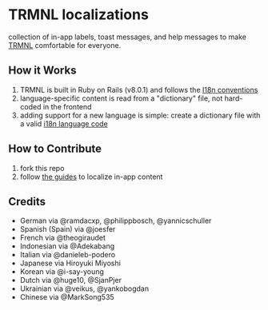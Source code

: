 # TRMNL localizations
collection of in-app labels, toast messages, and help messages to make [TRMNL](https://usetrmnl.com) comfortable for everyone.

## How it Works

1. TRMNL is built in Ruby on Rails (v8.0.1) and follows the [I18n conventions](https://guides.rubyonrails.org/i18n.html)
2. language-specific content is read from a "dictionary" file, not hard-coded in the frontend
3. adding support for a new language is simple: create a dictionary file with a valid [i18n language code](https://github.com/ladjs/i18n-locales)

## How to Contribute

1. fork this repo
2. follow [the guides](https://github.com/usetrmnl/localizations/blob/master/GUIDE.md) to localize in-app content

## Credits

- German via @ramdacxp, @philippbosch, @yannicschuller
- Spanish (Spain) via @joesfer
- French via @theogiraudet
- Indonesian via @Adekabang
- Italian via @danieleb-podero
- Japanese via Hiroyuki Miyoshi
- Korean via @i-say-young
- Dutch via @huge10, @SjanPjer
- Ukrainian via @veikus, @yankobogdan
- Chinese via @MarkSong535
